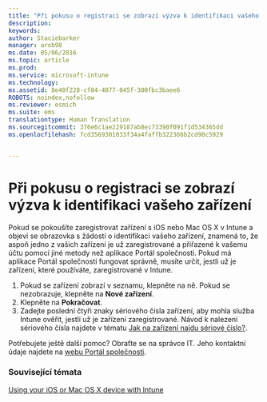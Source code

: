 ```yaml
---
title: "Při pokusu o registraci se zobrazí výzva k identifikaci vašeho zařízení | Microsoft Intune"
description: 
keywords: 
author: Staciebarker
manager: arob98
ms.date: 05/06/2016
ms.topic: article
ms.prod: 
ms.service: microsoft-intune
ms.technology: 
ms.assetid: 8e40f228-cf04-4077-845f-300fbc3baee6
ROBOTS: noindex,nofollow
ms.reviewer: esmich
ms.suite: ems
translationtype: Human Translation
ms.sourcegitcommit: 376e6c1ae229187ab8ec73390f091f1d534365dd
ms.openlocfilehash: fcd3569301033f34a4faffb322366b2cd90c5929


---
```



# Při pokusu o registraci se zobrazí výzva k identifikaci vašeho zařízení

Pokud se pokoušíte zaregistrovat zařízení s iOS nebo Mac OS X v Intune a objeví se obrazovka s žádostí o identifikaci vašeho zařízení, znamená to, že aspoň jedno z vašich zařízení je už zaregistrované a přiřazené k vašemu účtu pomocí jiné metody než aplikace Portál společnosti. Pokud má aplikace Portál společnosti fungovat správně, musíte určit, jestli už je zařízení, které používáte, zaregistrované v Intune.

1. Pokud se zařízení zobrazí v seznamu, klepněte na ně. Pokud se nezobrazuje, klepněte na **Nové zařízení**.
2. Klepněte na **Pokračovat**.
3. Zadejte poslední čtyři znaky sériového čísla zařízení, aby mohla služba Intune ověřit, jestli už je zařízení zaregistrované. Návod k nalezení sériového čísla najdete v tématu [Jak na zařízení najdu sériové číslo?](how-do-i-find-the-serial-number-on-my-device-ios.md).

Potřebujete ještě další pomoc? Obraťte se na správce IT. Jeho kontaktní údaje najdete na [webu Portál společnosti](http://portal.manage.microsoft.com).

### Související témata
[Using your iOS or Mac OS X device with Intune](using-your-ios-or-mac-os-x-device-with-intune.md)


<!--HONumber=Jul16_HO3-->


